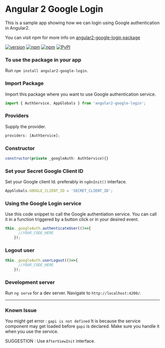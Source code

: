 # Angular 2 Google Login
This is a sample app showing how we can login using Google authentication in Angular2.

You can visit npm for more info on [angular2-google-login package](https://www.npmjs.com/package/angular2-google-login)

[![version](https://img.shields.io/badge/version-v1.0.7-orange.svg)]()
[![npm](https://img.shields.io/npm/v/npm.svg)]()
[![npm](https://img.shields.io/npm/l/express.svg)]()
[![PyPI](https://img.shields.io/badge/status-stable-brightgreen.svg)]()

### To use the package in your app
Run `npm install angular2-google-login`.

### Import Package 
Import this package where you want to use Google authentication service. 
```javascript
import { AuthService, AppGlobals } from 'angular2-google-login';
```

### Providers
Supply the provider.
```javascript
providers: [AuthService];
```

### Constructor 
```javascript
constructor(private _googleAuth: AuthService){}
```

### Set your Secret Google Client ID
Set your Google client Id. preferably in `ngOnInit()` interface.
```javascript
AppGlobals.GOOGLE_CLIENT_ID = 'SECRET_CLIENT_ID';
```

### Using the Google Login service 
Use this code snippet to call the Google authentiation service. You can call it in a function triggered by a button click or in your desired event.
```javascript
this._googleAuth.authenticateUser(()=>{
      //YOUR_CODE_HERE
    });
```

### Logout user
```javascript
this._googleAuth.userLogout(()=>{
      //YOUR_CODE_HERE
    });
```

### Development server
Run `ng serve` for a dev server. Navigate to `http://localhost:4200/`.

---
### Known Issue
You might get error : `gapi is not defined`
It is because the service component may get loaded before `gapi` is declared. Make sure you handle it when you use the service.

SUGGESTION : Use `AfterViewInit` interface.
